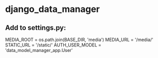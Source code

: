 # django_data_manager
## Add to settings.py:
  MEDIA_ROOT = os.path.join(BASE_DIR, 'media')
  MEDIA_URL = '/media/'
  STATIC_URL = '/static/'
  AUTH_USER_MODEL = 'data_model_manager_app.User'
